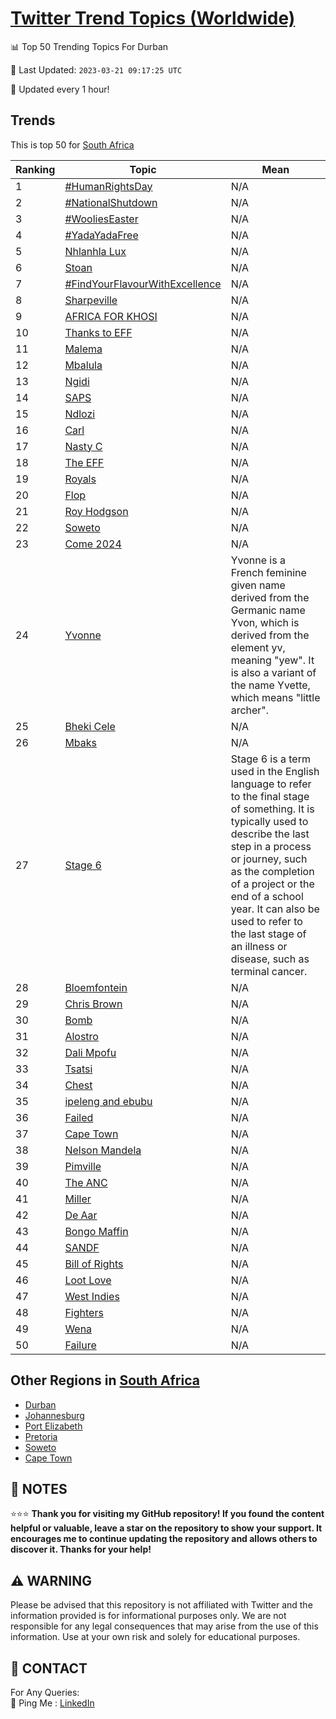 [Twitter Trend Topics (Worldwide)](https://github.com/ErcinDedeoglu/Twitter-Trend-Topics)
==========


📊 Top 50 Trending Topics For Durban

📆 Last Updated: `2023-03-21 09:17:25 UTC`

🔧 Updated every 1 hour!


## Trends

This is top 50 for [South Africa](</South Africa>)

| Ranking | Topic | Mean |
| ------- | ------------ | ------------ |
| 1 | [#HumanRightsDay](http://twitter.com/search?q=%23HumanRightsDay) | N/A |
| 2 | [#NationalShutdown](http://twitter.com/search?q=%23NationalShutdown) | N/A |
| 3 | [#WooliesEaster](http://twitter.com/search?q=%23WooliesEaster) | N/A |
| 4 | [#YadaYadaFree](http://twitter.com/search?q=%23YadaYadaFree) | N/A |
| 5 | [Nhlanhla Lux](http://twitter.com/search?q=Nhlanhla+Lux) | N/A |
| 6 | [Stoan](http://twitter.com/search?q=Stoan) | N/A |
| 7 | [#FindYourFlavourWithExcellence](http://twitter.com/search?q=%23FindYourFlavourWithExcellence) | N/A |
| 8 | [Sharpeville](http://twitter.com/search?q=Sharpeville) | N/A |
| 9 | [AFRICA FOR KHOSI](http://twitter.com/search?q=AFRICA+FOR+KHOSI) | N/A |
| 10 | [Thanks to EFF](http://twitter.com/search?q=Thanks+to+EFF) | N/A |
| 11 | [Malema](http://twitter.com/search?q=Malema) | N/A |
| 12 | [Mbalula](http://twitter.com/search?q=Mbalula) | N/A |
| 13 | [Ngidi](http://twitter.com/search?q=Ngidi) | N/A |
| 14 | [SAPS](http://twitter.com/search?q=SAPS) | N/A |
| 15 | [Ndlozi](http://twitter.com/search?q=Ndlozi) | N/A |
| 16 | [Carl](http://twitter.com/search?q=Carl) | N/A |
| 17 | [Nasty C](http://twitter.com/search?q=Nasty+C) | N/A |
| 18 | [The EFF](http://twitter.com/search?q=The+EFF) | N/A |
| 19 | [Royals](http://twitter.com/search?q=Royals) | N/A |
| 20 | [Flop](http://twitter.com/search?q=Flop) | N/A |
| 21 | [Roy Hodgson](http://twitter.com/search?q=Roy+Hodgson) | N/A |
| 22 | [Soweto](http://twitter.com/search?q=Soweto) | N/A |
| 23 | [Come 2024](http://twitter.com/search?q=Come+2024) | N/A |
| 24 | [Yvonne](http://twitter.com/search?q=Yvonne) | Yvonne is a French feminine given name derived from the Germanic name Yvon, which is derived from the element yv, meaning "yew". It is also a variant of the name Yvette, which means "little archer". |
| 25 | [Bheki Cele](http://twitter.com/search?q=Bheki+Cele) | N/A |
| 26 | [Mbaks](http://twitter.com/search?q=Mbaks) | N/A |
| 27 | [Stage 6](http://twitter.com/search?q=Stage+6) | Stage 6 is a term used in the English language to refer to the final stage of something. It is typically used to describe the last step in a process or journey, such as the completion of a project or the end of a school year. It can also be used to refer to the last stage of an illness or disease, such as terminal cancer. |
| 28 | [Bloemfontein](http://twitter.com/search?q=Bloemfontein) | N/A |
| 29 | [Chris Brown](http://twitter.com/search?q=Chris+Brown) | N/A |
| 30 | [Bomb](http://twitter.com/search?q=Bomb) | N/A |
| 31 | [Alostro](http://twitter.com/search?q=Alostro) | N/A |
| 32 | [Dali Mpofu](http://twitter.com/search?q=Dali+Mpofu) | N/A |
| 33 | [Tsatsi](http://twitter.com/search?q=Tsatsi) | N/A |
| 34 | [Chest](http://twitter.com/search?q=Chest) | N/A |
| 35 | [ipeleng and ebubu](http://twitter.com/search?q=ipeleng+and+ebubu) | N/A |
| 36 | [Failed](http://twitter.com/search?q=Failed) | N/A |
| 37 | [Cape Town](http://twitter.com/search?q=Cape+Town) | N/A |
| 38 | [Nelson Mandela](http://twitter.com/search?q=Nelson+Mandela) | N/A |
| 39 | [Pimville](http://twitter.com/search?q=Pimville) | N/A |
| 40 | [The ANC](http://twitter.com/search?q=The+ANC) | N/A |
| 41 | [Miller](http://twitter.com/search?q=Miller) | N/A |
| 42 | [De Aar](http://twitter.com/search?q=De+Aar) | N/A |
| 43 | [Bongo Maffin](http://twitter.com/search?q=Bongo+Maffin) | N/A |
| 44 | [SANDF](http://twitter.com/search?q=SANDF) | N/A |
| 45 | [Bill of Rights](http://twitter.com/search?q=Bill+of+Rights) | N/A |
| 46 | [Loot Love](http://twitter.com/search?q=Loot+Love) | N/A |
| 47 | [West Indies](http://twitter.com/search?q=West+Indies) | N/A |
| 48 | [Fighters](http://twitter.com/search?q=Fighters) | N/A |
| 49 | [Wena](http://twitter.com/search?q=Wena) | N/A |
| 50 | [Failure](http://twitter.com/search?q=Failure) | N/A |



## Other Regions in [South Africa](</South Africa>)

* [Durban](</South Africa/Durban.md>)
* [Johannesburg](</South Africa/Johannesburg.md>)
* [Port Elizabeth](</South Africa/Port Elizabeth.md>)
* [Pretoria](</South Africa/Pretoria.md>)
* [Soweto](</South Africa/Soweto.md>)
* [Cape Town](</South Africa/Cape Town.md>)



## 📝 NOTES

⭐⭐⭐ **Thank you for visiting my GitHub repository! If you found the content helpful or valuable, leave a star on the repository to show your support. It encourages me to continue updating the repository and allows others to discover it. Thanks for your help!**


## ⚠️ WARNING

Please be advised that this repository is not affiliated with Twitter and the information provided is for informational purposes only. We are not responsible for any legal consequences that may arise from the use of this information. Use at your own risk and solely for educational purposes.


## 📨 CONTACT

 For Any Queries:  
            🏓 Ping Me : [LinkedIn](https://www.linkedin.com/in/ercindedeoglu/)
